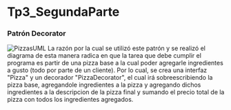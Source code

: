 # Tp3_SegundaParte


### Patrón Decorator
![PizzasUML](https://github.com/user-attachments/assets/5427e213-fc52-4f4e-9e5a-1ddf8407bbec)
La razón por la cual se utilizó este patrón y se realizó el diagrama de esta manera radica en que la tarea que debe cumplir el programa es partir de una pizza base a la cual poder
agregarle ingredientes a gusto (todo por parte de un cliente). Por lo cual, se crea una interfaz "Pizza" y un decorador "PizzaDecorator", el cual irá sobreescribiendo la pizza base, agregandole ingredientes a la pizza y agregando dichos ingredientes a la descripcion de la pizza final y sumando el precio total de la pizza con todos los ingredientes agregados.
